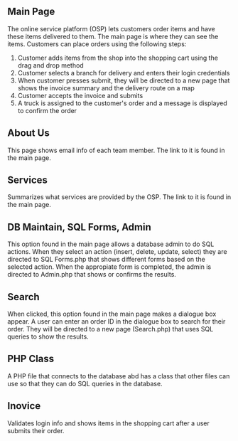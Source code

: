 Main Page
---------
The online service platform (OSP) lets customers order items and have these items delivered to them. The main page is where they can see the items.
Customers can place orders using the following steps:
  1. Customer adds items from the shop into the shopping cart using the drag and drop method
  2. Customer selects a branch for delivery and enters their login credentials
  3. When customer presses submit, they will be directed to a new page that shows the invoice summary and the delivery route on a map
  4. Customer accepts the invoice and submits
  5. A truck is assigned to the customer's order and a message is displayed to confirm the order

About Us
--------
This page shows email info of each team member. The link to it is found in the main page.

Services
--------
Summarizes what services are provided by the OSP. The link to it is found in the main page.

DB Maintain, SQL Forms, Admin
-----------------------------------
This option found in the main page allows a database admin to do SQL actions. When they select an action (insert, delete, update, select) they are directed to SQL Forms.php that shows different forms based on the selected action. When the appropiate form is completed, the admin is directed to Admin.php that shows or confirms the results.

Search
------
When clicked, this option found in the main page makes a dialogue box appear. A user can enter an order ID in the dialogue box to search for their order. They will be directed to a new page (Search.php) that uses SQL queries to show the results. 

PHP Class
---------
A PHP file that connects to the database abd has a class that other files can use so that they can do SQL queries in the database.

Inovice
-------------
Validates login info and shows items in the shopping cart after a user submits their order.
